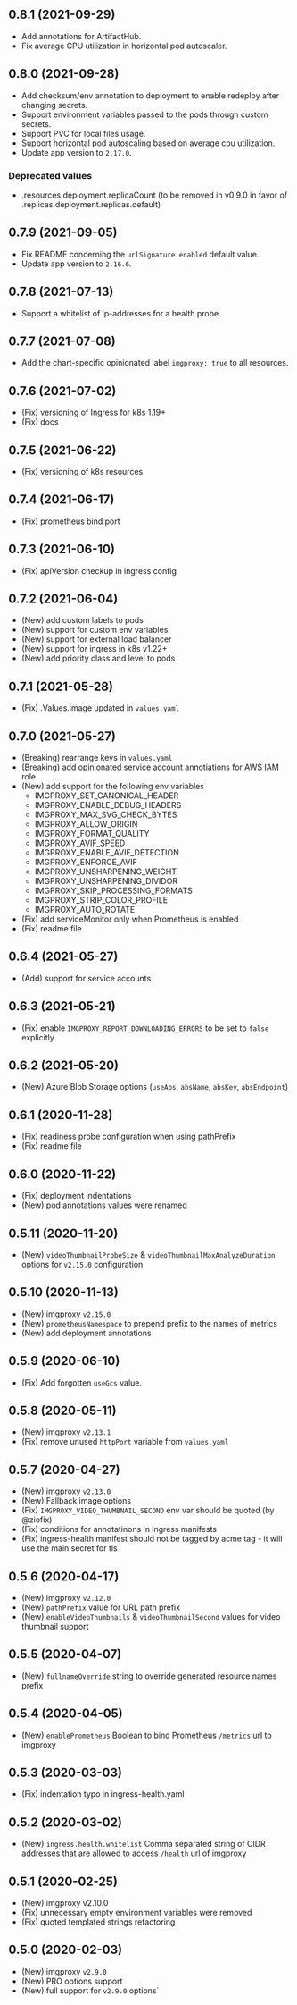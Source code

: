 ## 0.8.1 (2021-09-29)

* Add annotations for ArtifactHub.
* Fix average CPU utilization in horizontal pod autoscaler.

## 0.8.0 (2021-09-28)

* Add checksum/env annotation to deployment to enable redeploy after changing secrets.
* Support environment variables passed to the pods through custom secrets.
* Support PVC for local files usage.
* Support horizontal pod autoscaling based on average cpu utilization.
* Update app version to `2.17.0`.

### Deprecated values

* .resources.deployment.replicaCount (to be removed in v0.9.0 in favor of .replicas.deployment.replicas.default)

## 0.7.9 (2021-09-05)

* Fix README concerning the `urlSignature.enabled` default value.
* Update app version to `2.16.6`.

## 0.7.8 (2021-07-13)

* Support a whitelist of ip-addresses for a health probe.

## 0.7.7 (2021-07-08)

* Add the chart-specific opinionated label `imgproxy: true` to all resources.

## 0.7.6 (2021-07-02)

* (Fix) versioning of Ingress for k8s 1.19+
* (Fix) docs

## 0.7.5 (2021-06-22)

* (Fix) versioning of k8s resources

## 0.7.4 (2021-06-17)

* (Fix) prometheus bind port

## 0.7.3 (2021-06-10)

* (Fix) apiVersion checkup in ingress config

## 0.7.2 (2021-06-04)

* (New) add custom labels to pods
* (New) support for custom env variables
* (New) support for external load balancer
* (New) support for ingress in k8s v1.22+
* (New) add priority class and level to pods

## 0.7.1 (2021-05-28)

* (Fix) .Values.image updated in `values.yaml`

## 0.7.0 (2021-05-27)

* (Breaking) rearrange keys in `values.yaml`
* (Breaking) add opinionated service account annotiations for AWS IAM role
* (New) add support for the following env variables
  - IMGPROXY_SET_CANONICAL_HEADER
  - IMGPROXY_ENABLE_DEBUG_HEADERS
  - IMGPROXY_MAX_SVG_CHECK_BYTES
  - IMGPROXY_ALLOW_ORIGIN
  - IMGPROXY_FORMAT_QUALITY
  - IMGPROXY_AVIF_SPEED
  - IMGPROXY_ENABLE_AVIF_DETECTION
  - IMGPROXY_ENFORCE_AVIF
  - IMGPROXY_UNSHARPENING_WEIGHT
  - IMGPROXY_UNSHARPENING_DIVIDOR
  - IMGPROXY_SKIP_PROCESSING_FORMATS
  - IMGPROXY_STRIP_COLOR_PROFILE
  - IMGPROXY_AUTO_ROTATE
* (Fix) add serviceMonitor only when Prometheus is enabled
* (Fix) readme file

## 0.6.4 (2021-05-27)

* (Add) support for service accounts

## 0.6.3 (2021-05-21)

* (Fix) enable `IMGPROXY_REPORT_DOWNLOADING_ERRORS` to be set to `false` explicitly

## 0.6.2 (2021-05-20)

* (New) Azure Blob Storage options (`useAbs`, `absName`, `absKey`, `absEndpoint`)

## 0.6.1 (2020-11-28)

* (Fix) readiness probe configuration when using pathPrefix
* (Fix) readme file

## 0.6.0 (2020-11-22)

* (Fix) deployment indentations
* (New) pod annotations values were renamed

## 0.5.11 (2020-11-20)

* (New) `videoThumbnailProbeSize` & `videoThumbnailMaxAnalyzeDuration` options for `v2.15.0` configuration

## 0.5.10 (2020-11-13)

* (New) imgproxy `v2.15.0`
* (New) `prometheusNamespace` to prepend prefix to the names of metrics
* (New) add deployment annotations

## 0.5.9 (2020-06-10)

* (Fix) Add forgotten `useGcs` value.

## 0.5.8 (2020-05-11)

* (New) imgproxy `v2.13.1`
* (Fix) remove unused `httpPort` variable from `values.yaml`

## 0.5.7 (2020-04-27)

* (New) imgproxy `v2.13.0`
* (New) Fallback image options
* (Fix) `IMGPROXY_VIDEO_THUMBNAIL_SECOND` env var should be quoted (by @ziofix)
* (Fix) conditions for annotatinons in ingress manifests
* (Fix) ingress-health manifest should not be tagged by acme tag - it will use the main secret for tls

## 0.5.6 (2020-04-17)

* (New) imgproxy `v2.12.0`
* (New) `pathPrefix` value for URL path prefix
* (New) `enableVideoThumbnails` & `videoThumbnailSecond` values for video thumbnail support
## 0.5.5 (2020-04-07)

* (New) `fullnameOverride` string to override generated resource names prefix

## 0.5.4 (2020-04-05)

* (New) `enablePrometheus` Boolean to bind Prometheus `/metrics` url to imgproxy

## 0.5.3 (2020-03-03)

* (Fix) indentation typo in ingress-health.yaml

## 0.5.2 (2020-03-02)

* (New) `ingress.health.whitelist` Comma separated string of CIDR addresses that are allowed to access `/health` url of imgproxy

## 0.5.1 (2020-02-25)

* (New) imgproxy v2.10.0
* (Fix) unnecessary empty environment variables were removed
* (Fix) quoted templated strings refactoring

## 0.5.0 (2020-02-03)

- (New) imgproxy `v2.9.0`
- (New) PRO options support
- (New) full support for `v2.9.0` options`
